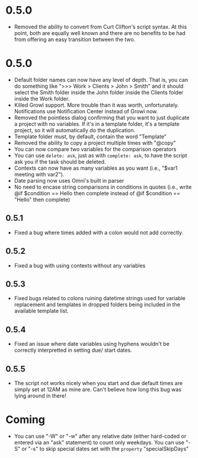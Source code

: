 # 0.5.0
- Removed the ability to convert from Curt Clifton's script syntax. At this point, both are equally well known and there are no benefits to be had from offering an easy transition between the two.
# 0.5.0
- Default folder names can now have any level of depth. That is, you can do something like ">>> Work > Clients > John > Smith" and it should select the Smith folder inside the John folder inside the Clients folder inside the Work folder.
- Killed Growl support. More trouble than it was worth, unfortunately. Notifications use Notification Center instead of Growl now.
- Removed the pointless dialog confirming that you want to just duplicate a project with no variables. If it's in a template folder, it's a template project, so it will automatically do the duplication.
- Template folder must, by default, contain the word "Template"
- Removed the ability to copy a project multiple times with "@copy"
- You can now compare two variables for the comparison operators
- You can use `delete: ask`, just as with `complete: ask`, to have the script ask you if the task should be deleted.
- Contexts can now have as many variables as you want (i.e., "$var1 meeting with var2").
- Date parsing now uses Omni's built in parser
- No need to encase string comparisons in conditions in quotes (i.e., write @if $condition == Hello then complete instead of @if $condition == "Hello" then complete)

## 0.5.1
- Fixed a bug where times added with a colon would not add correctly.

## 0.5.2
- Fixed a bug with using contexts without any variables

## 0.5.3
- Fixed bugs related to colons ruining datetime strings used for variable replacement and templates in dropped folders being included in the available template list.

## 0.5.4
- Fixed an issue where date variables using hyphens wouldn't be correctly interpretted in setting due/ start dates.

## 0.5.5
- The script not works nicely when you start and due default times are simply set at 12AM as mine are. Can't believe how long this bug was lying around in there!

# Coming
- You can use "-W" or "-w" after any relative date (either hard-coded or entered via an "ask" statement) to count only weekdays. You can use "-S" or "-s" to skip special dates set with the `property` "specialSkipDays"